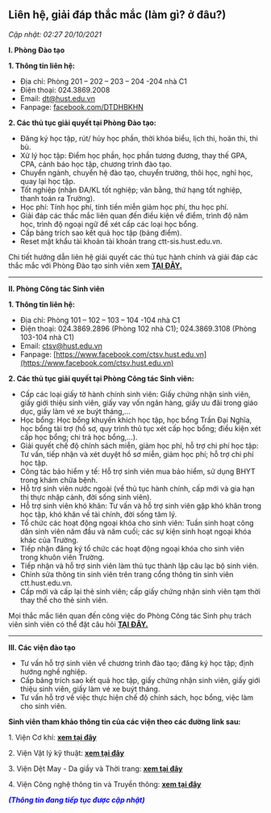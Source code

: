 Liên hệ, giải đáp thắc mắc (làm gì? ở đâu?)
-------------------------------------------

_Cập nhật: 02:27 20/10/2021_

**I. Phòng Đào tạo**

**1\. Thông tin liên hệ:**

*   Địa chỉ: Phòng 201 – 202 – 203 – 204 -204 nhà C1
*   Điện thoại: 024.3869.2008
*   Email: [dt@hust.edu.vn](mailto:dt@hust.edu.vn)
*   Fanpage: [facebook.com/DTDHBKHN](http://www.facebook.com/DTDHBKHN)

**2\. Các thủ tục giải quyết tại Phòng Đào tạo:**

*   Đăng ký học tập, rút/ hủy học phần, thời khóa biểu, lịch thi, hoãn thi, thi bù.
*   Xử lý học tập: Điểm học phần, học phần tương đương, thay thế GPA, CPA, cảnh báo học tập, chương trình đào tạo.
*   Chuyển ngành, chuyển hệ đào tạo, chuyển trường, thôi học, nghỉ học, quay lại học tập.
*   Tốt nghiệp (nhận ĐA/KL tốt nghiệp; văn bằng, thứ hạng tốt nghiệp, thanh toán ra Trường).
*   Học phí: Tính học phí, tính tiền miễn giảm học phí, thu học phí.
*   Giải đáp các thắc mắc liên quan đến điều kiện về điểm, trình độ năm học, trình độ ngoại ngữ để xét cấp các loại học bổng.
*   Cấp bảng trích sao kết quả học tập (bảng điểm).
*   Reset mật khẩu tài khoản tài khoản trang ctt-sis.hust.edu.vn.

Chi tiết hướng dẫn liên hệ giải quyết các thủ tục hành chính và giải đáp các thắc mắc với Phòng Đào tạo sinh viên xem [**TẠI ĐÂY.**](https://sv-ctt.hust.edu.vn/#/so-tay-sv/69/huong-dan-gui-cau-hoi-toi-phong-dao-tao-cac-van-de-ve-hoc-tap-hoc-phi)

* * *

**II. Phòng Công tác Sinh viên**

**1\. Thông tin liên hệ:**

*   Địa chỉ: Phòng 101 – 102 – 103 – 104 -104 nhà C1
*   Điện thoại: 024.3869.2896 (Phòng 102 nhà C1); 024.3869.3108 (Phòng 103-104 nhà C1)
*   Email: [ctsv@hust.edu.vn](mailto:ctsv@hust.edu.vn)
*   Fanpage: [https://www.facebook.com/ctsv.hust.edu.vn](https://www.facebook.com/ctsv.hust.edu.vn)

**2\. Các thủ tục giải quyết tại Phòng Công tác Sinh viên:**

*   Cấp các loại giấy tờ hành chính sinh viên: Giấy chứng nhận sinh viên, giấy giới thiệu sinh viên, giấy vay vốn ngân hàng, giấy ưu đãi trong giáo dục, giấy làm vé xe buýt tháng,…
*   Học bổng: Học bổng khuyến khích học tập, học bổng Trần Đại Nghĩa, học bổng tài trợ (hồ sơ, quy trình thủ tục xét cấp học bổng; điều kiện xét cấp học bổng; chi trả học bổng,…).
*   Giải quyết chế độ chính sách miễn, giảm học phí, hỗ trợ chi phí học tập: Tư vấn, tiếp nhận và xét duyệt hồ sơ miễn, giảm học phí; hỗ trợ chi phí học tập.
*   Công tác bảo hiểm y tế: Hỗ trợ sinh viên mua bảo hiểm, sử dụng BHYT trong khám chữa bệnh.
*   Hỗ trợ sinh viên nước ngoài (về thủ tục hành chính, cấp mới và gia hạn thị thực nhập cảnh, đời sống sinh viên).
*   Hỗ trợ sinh viên khó khăn: Tư vấn và hỗ trợ sinh viên gặp khó khăn trong học tập, khó khăn về tài chính, đời sống tâm lý.
*   Tổ chức các hoạt động ngoại khóa cho sinh viên: Tuần sinh hoạt công dân sinh viên năm đầu và năm cuối; các sự kiện sinh hoạt ngoại khóa khác của Trường.
*   Tiếp nhận đăng ký tổ chức các hoạt động ngoại khóa cho sinh viên trong khuôn viên Trường.
*   Tiếp nhận và hỗ trợ sinh viên làm thủ tục thành lập câu lạc bộ sinh viên.
*   Chỉnh sửa thông tin sinh viên trên trang cổng thông tin sinh viên ctt.hust.edu.vn.
*   Cấp mới và cấp lại thẻ sinh viên; cấp giấy chứng nhận sinh viên tạm thời thay thế cho thẻ sinh viên.

Mọi thắc mắc liên quan đến công việc do Phòng Công tác Sinh phụ trách viên sinh viên có thể đặt câu hỏi [**TẠI ĐÂY.**](https://ctsv.hust.edu.vn/#/viet-giay/1)

* * *

**III. Các viện đào tạo**

*   Tư vấn hỗ trợ sinh viên về chương trình đào tạo; đăng ký học tập; định hướng nghề nghiệp.
*   Cấp bảng trích sao kết quả học tập, giấy chứng nhận sinh viên, giấy giới thiệu sinh viên, giấy làm vé xe buýt tháng.
*   Tư vấn hỗ trợ về việc thực hiện chế độ chính sách, học bổng, việc làm cho sinh viên.

**Sinh viên tham khảo thông tin của các viện theo các đường link sau:**

1\. Viện Cơ khí: **[xem tại đây](https://sme.hust.edu.vn/tuyen-sinh/tan-sinh-vien-nen-biet.html)**

2\. Viện Vật lý kỹ thuật: **[xem tại đây](https://sep.hust.edu.vn/)**

3\. Viện Dệt May - Da giầy và Thời trang: **[xem tại đây](https://bktextile.hust.edu.vn/tin-tuc1/-/asset_publisher/L3swsazlHgWT/content/k66-sinh-vien-ky-thuat-det-may-can-biet)**

4\. Viện Công nghệ thông tin và Truyền thông: **[xem tại đây](https://soict.hust.edu.vn/dao-tao/he-dai-hoc)**

<span style="color: #0000ff;">_**(Thông tin đang tiếp tục được cập nhật)**_</span>